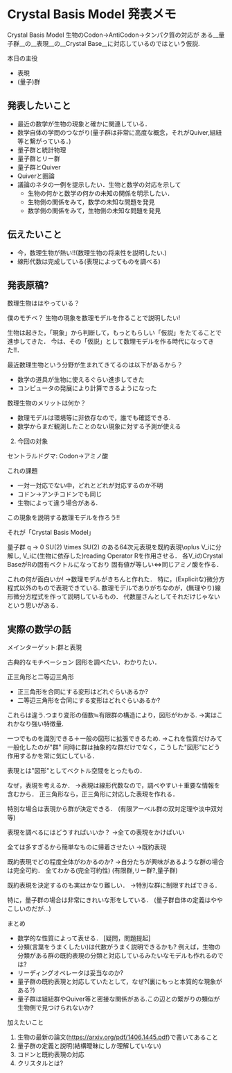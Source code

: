 # Crystal Basis Model 発表メモ


Crystal Basis Model
生物のCodon→AntiCodon→タンパク質の対応が
ある__量子群__の__表現__の__Crystal Base__に対応しているのではという仮説.

本日の主役
- 表現
- (量子)群


## 発表したいこと
- 最近の数学が生物の現象と確かに関連している．
- 数学自体の学問のつながり(量子群は非常に高度な概念，それがQuiver,組紐等と繋がっている．)
 - 量子群と統計物理
 - 量子群とリー群
 - 量子群とQuiver
 - Quiverと圏論
- 議論のネタの一例を提示したい．生物と数学の対応を示して
  - 生物の何かと数学の何かの未知の関係を明示したい．
  - 生物側の関係をみて，数学の未知な問題を発見
  - 数学側の関係をみて，生物側の未知な問題を発見

## 伝えたいこと
- 今，数理生物が熱い!!(数理生物の将来性を説明したい.)
- 線形代数は完成している(表現によってものを調べる)


## 発表原稿?

数理生物ははやっている？




僕のモチベ？
生物の現象を数理モデルを作ることで説明したい!


生物は起きた，「現象」から判断して，もっともらしい「仮説」をたてることで進歩してきた．
今は、その「仮説」として数理モデルを作る時代になってきた!!．

最近数理生物という分野が生まれてきてるのは以下があるから？
- 数学の道具が生物に使えるぐらい進歩してきた
- コンピュータの発展により計算できるようになった


数理生物のメリットは何か？
- 数理モデルは環境等に非依存なので，誰でも確認できる.
- 数学からまだ観測したことのない現象に対する予測が使える



2. 今回の対象

セントラルドグマ:
Codon→アミノ酸

これの課題
- 一対一対応でない中，どれとどれが対応するのか不明
 - コドン→アンチコドンでも同じ
- 生物によって違う場合がある.

この現象を説明する数理モデルを作ろう!!

それが「Crystal Basis Model」



量子群 q → 0 SU(2) \times SU(2) のある64次元表現を既約表現\oplus V_iに分解し,
V_iに(生物に依存した)reading Operator Rを作用させる．
各V_iのCrystal BaseがRの固有ベクトルになっており
固有値が等しい⇔同じアミノ酸を作る．

これの何が面白いか!
→数理モデルがきちんと作れた．
特に，(Explicitな)微分方程式以外のもので表現できている.
数理モデルでありがちなのが，(無理やり)線形微分方程式を作って説明しているもの．
代数屋さんとしてそれだけじゃないという思いがある．


## 実際の数学の話
メインターゲット:群と表現

古典的なモチベーション
図形を調べたい．わかりたい．

正三角形と二等辺三角形
- 正三角形を合同にする変形はどれぐらいあるか?
- 二等辺三角形を合同にする変形はどれぐらいあるか?

これらは違う.つまり変形の個数≒有限群の構造により，図形がわかる.
→実はこれかなり強い特徴量.

一つでものを識別できる＋一般の図形に拡張できるため.
→これを性質だけみて一般化したのが"群"
同時に群は抽象的な群だけでなく，こうした"図形"にどう作用するかを常に気にしている．


表現とは"図形"としてベクトル空間をとったもの．

なぜ，表現を考えるか．
→表現は線形代数なので，調べやすい＋重要な情報を含むから．
  正三角形なら，正三角形に対応した表現を作れる．

特別な場合は表現から群が決定できる．
(有限アーベル群の双対定理や淡中双対等)

表現を調べるにはどうすればいいか？
→全ての表現をかけばいい

全ては多すぎるから簡単なものに帰着させたい
→既約表現

既約表現でどの程度全体がわかるのか?
→自分たちが興味があるような群の場合は完全可約．
全てわかる(完全可約性)
(有限群,リー群?,量子群)

既約表現を決定するのも実はかなり難しい．
→特別な群に制限すればできる．

特に，量子群の場合は非常にきれいな形をしている．
(量子群自体の定義はややこしいのだが…)

まとめ

- 数学的な性質によって表せる．
[疑問，問題提起]
- 分類(言葉をうまくしたい)は代数がうまく説明できるかも?
 例えば，生物の分類がある群の既約表現の分類と対応しているみたいなモデルも作れるのでは?
- リーディングオペレータは妥当なのか?
- 量子群の既約表現と対応していたとして，なぜ?(裏にもっと本質的な現象がある?)
- 量子群は組紐群やQuiver等と密接な関係がある.この辺との繋がりの類似が生物側で見つけられないか?

加えたいこと
1. 生物の最新の論文(https://arxiv.org/pdf/1406.1445.pdf)で書いてあること
1. 量子群の定義と説明(結構曖昧にしか理解していない)
1. コドンと既約表現の対応
1. クリスタルとは?
